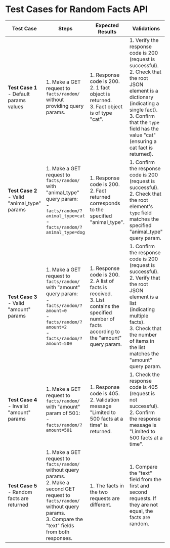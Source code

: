 # Test Cases for Random Facts API

| Test Case      | Steps | Expected Results | Validations |
|----------------|-------|------------------|-------------|
| **Test Case 1** - Default params values | 1. Make a GET request to `facts/random/` without providing query params. | 1. Response code is 200. <br> 2. 1 fact object is returned. <br> 3. Fact object is of type "cat". | 1. Verify the response code is 200 (request is successful). <br> 2. Check that the root JSON element is a dictionary (indicating a single fact). <br> 3. Confirm that the `type` field has the value "cat" (ensuring a cat fact is returned). |
| **Test Case 2** - Valid "animal_type" params | 1. Make a GET request to `facts/random/` with "animal_type" query param: <br> - `facts/random/?animal_type=cat` <br> - `facts/random/?animal_type=dog` | 1. Response code is 200. <br> 2. Fact returned corresponds to the specified "animal_type". | 1. Confirm the response code is 200 (request is successful). <br> 2. Check that the root element's `type` field matches the specified "animal_type" query param. |
| **Test Case 3** - Valid "amount" params | 1. Make a GET request to `facts/random/` with "amount" query param: <br> - `facts/random/?amount=0` <br> - `facts/random/?amount=2` <br> - `facts/random/?amount=500` | 1. Response code is 200. <br> 2. A list of facts is received. <br> 3. List contains the specified number of facts according to the "amount" query param. | 1. Confirm the response code is 200 (request is successful). <br> 2. Verify that the root JSON element is a list (indicating multiple facts). <br> 3. Check that the number of items in the list matches the "amount" query param. |
| **Test Case 4** - Invalid "amount" params | 1. Make a GET request to `facts/random/` with "amount" param of 501: <br> - `facts/random/?amount=501` | 1. Response code is 405. <br> 2. Validation message "Limited to 500 facts at a time" is returned. | 1. Check the response code is 405 (request is not successful). <br> 2. Confirm the response message is "Limited to 500 facts at a time". |
| **Test Case 5** - Random facts are returned | 1. Make a GET request to `facts/random/` without query params. <br> 2. Make a second GET request to `facts/random/` without query params. <br> 3. Compare the "text" fields from both responses. | 1. The facts in the two requests are different. | 1. Compare the "text" field from the first and second requests. If they are not equal, the facts are random. |
